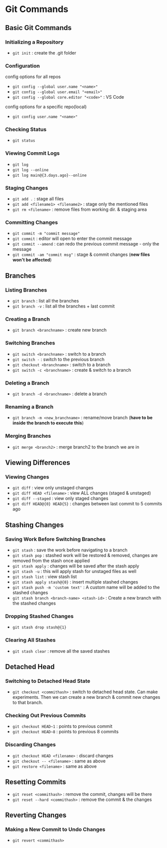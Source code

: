 # Git Commands

## Basic Git Commands

### Initializing a Repository

- `git init` : create the .git folder

### Configuration

config options for all repos

- `git config --global user.name "<name>"`
- `git config --global user.email "<email>"`
- `git config --global core.editor "<code>"` : VS Code

config options for a specific repo(local)

- `git config user.name "<name>"`

### Checking Status

- `git status`

### Viewing Commit Logs

- `git log`
- `git log --online`
- `git log main@{3.days.ago}--online`

### Staging Changes

- `git add .` : stage all files
- `git add <filename1> <filename2>` : stage only the mentioned files
- `git rm <filename>` : remove files from working dir. & staging area

### Committing Changes

- `git commit -m "commit message"`
- `git commit` : editor will open to enter the commit message
- `git commit --amend` : can redo the previous commit message - only the message
- `git commit -am "commit msg"` : stage & commit changes (**new files won't be affected**)

## Branches

### Listing Branches

- `git branch` : list all the branches
- `git branch -v` : list all the branches + last commit

### Creating a Branch

- `git branch <branchname>` : create new branch

### Switching Branches

- `git switch <branchname>` : switch to a branch
- `git switch -` : switch to the previous branch
- `git checkout <branchname>` : switch to a branch
- `git switch -c <branchname>` : create & switch to a branch

### Deleting a Branch

- `git branch -d <branchname>` : delete a branch

### Renaming a Branch

- `git branch -m <new_branchname>` : rename/move branch (**have to be inside the branch to execute this**)

### Merging Branches

- `git merge <branch2>` : merge branch2 to the branch we are in

## Viewing Differences

### Viewing Changes

- `git diff` : view only unstaged changes
- `git diff HEAD <filename>` : view ALL changes (staged & unstaged)
- `git diff --staged` : view only staged changes
- `git diff HEAD@{0} HEAD{5}` : changes between last commit to 5 commits ago

## Stashing Changes

### Saving Work Before Switching Branches

- `git stash` : save the work before navigating to a branch
- `git stash pop` : stashed work will be restored & removed, changes are removed from the stash once applied
- `git stash apply` : changes will be saved after the stash apply
- `git stash -u` : this will apply stash for unstaged files as well
- `git stash list` : view stash list
- `git stash apply stash@{0}` : insert multiple stashed changes
- `git stash push -m 'custom text'` : A custom name will be added to the stashed changes
- `git stash branch <branch-name> <stash-id>` : Create a new branch with the stashed changes

### Dropping Stashed Changes

- `git stash drop stash@{1}`

### Clearing All Stashes

- `git stash clear` : remove all the saved stashes

## Detached Head

### Switching to Detached Head State

- `git checkout <commithash>` : switch to detached head state. Can make experiments. Then we can create a new branch & commit new changes to that branch.

### Checking Out Previous Commits

- `git checkout HEAD~1` : points to previous commit
- `git checkout HEAD~8` : points to previous 8 commits

### Discarding Changes

- `git checkout HEAD <filename>` : discard changes
- `git checkout -- <filename>` : same as above
- `git restore <filename>` : same as above

## Resetting Commits

- `git reset <commithash>` : remove the commit, changes will be there
- `git reset --hard <commithash>` : remove the commit & the changes

## Reverting Changes

### Making a New Commit to Undo Changes

- `git revert <commithash>`
